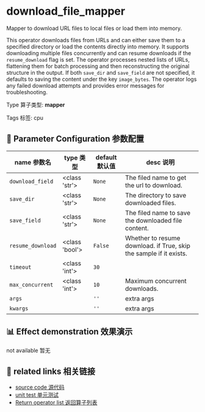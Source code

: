 # download_file_mapper

Mapper to download URL files to local files or load them into memory.

This operator downloads files from URLs and can either save them to a specified
directory or load the contents directly into memory. It supports downloading multiple
files concurrently and can resume downloads if the `resume_download` flag is set. The
operator processes nested lists of URLs, flattening them for batch processing and then
reconstructing the original structure in the output. If both `save_dir` and `save_field`
are not specified, it defaults to saving the content under the key `image_bytes`. The
operator logs any failed download attempts and provides error messages for
troubleshooting.

Type 算子类型: **mapper**

Tags 标签: cpu

## 🔧 Parameter Configuration 参数配置
| name 参数名 | type 类型 | default 默认值 | desc 说明 |
|--------|------|--------|------|
| `download_field` | <class 'str'> | `None` | The filed name to get the url to download. |
| `save_dir` | <class 'str'> | `None` | The directory to save downloaded files. |
| `save_field` | <class 'str'> | `None` | The filed name to save the downloaded file content. |
| `resume_download` | <class 'bool'> | `False` | Whether to resume download. if True, skip the sample if it exists. |
| `timeout` | <class 'int'> | `30` |  |
| `max_concurrent` | <class 'int'> | `10` | Maximum concurrent downloads. |
| `args` |  | `''` | extra args |
| `kwargs` |  | `''` | extra args |

## 📊 Effect demonstration 效果演示
not available 暂无

## 🔗 related links 相关链接
- [source code 源代码](../../../data_juicer/ops/mapper/download_file_mapper.py)
- [unit test 单元测试](../../../tests/ops/mapper/test_download_file_mapper.py)
- [Return operator list 返回算子列表](../../Operators.md)